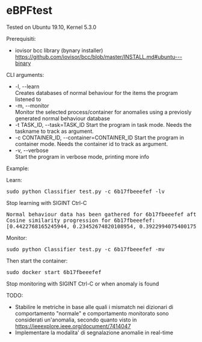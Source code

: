 # eBPFtest

Tested on Ubuntu 19.10, Kernel 5.3.0

Prerequisiti:

- iovisor bcc library (bynary installer)
https://github.com/iovisor/bcc/blob/master/INSTALL.md#ubuntu---binary

CLI arguments:

- -l, --learn           
Creates databases of normal behaviour for the items the
                        program listened to
-   -m, --monitor         
Monitor the selected process/container for anomalies
                        using a previosly generated normal behaviour database
- -t TASK_ID, --task=TASK_ID 
Start the program in task mode. Needs the taskname to
                        track as argument.
- -c CONTAINER_ID, --container=CONTAINER_ID
Start the program in container mode. Needs the
                        container id to track as argument.
-  -v, --verbose         
Start the program in verbose mode, printing more info

Example:

Learn:
<pre>sudo python Classifier_test.py -c 6b17fbeeefef -lv
</pre>
Stop learning with SIGINT Ctrl-C
<pre>Normal behaviour data has been gathered for 6b17fbeeefef after 4 epochs (4000 syscalls)
Cosine similarity progression for 6b17fbeeefef:
[0.4422768165245944, 0.23452674820108954, 0.3922994075400175, 0.9983715142893775]
</pre>
Monitor:
<pre>sudo python Classifier_test.py -c 6b17fbeeefef -mv</pre>
Then start the container:
<pre>sudo docker start 6b17fbeeefef</pre>
Stop monitoring with SIGINT Ctrl-C or when anomaly is found

TODO:
- Stabilire le metriche in base alle quali i mismatch nei dizionari di comportamento "normale" e comportamento monitorato sono considerati un'anomalia, secondo quanto visto in https://ieeexplore.ieee.org/document/7414047
- Implementare la modalita' di segnalazione anomalie in real-time